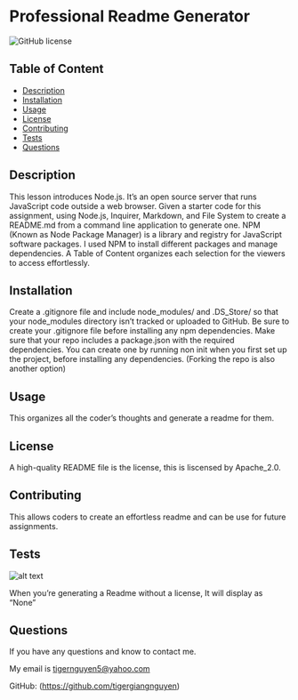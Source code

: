 # Professional Readme Generator
  ![GitHub license](https://img.shields.io/badge/License-Apache_2.0-blue.svg)

  ## Table of Content

  - [Description](#description)
  - [Installation](#installation)
  - [Usage](#usage)
  - [License](#license)
  - [Contributing](#contributing)
  - [Tests](#tests)
  - [Questions](#questions)

  ## Description

  This lesson introduces Node.js. It’s an open source server that runs JavaScript code outside a web browser. Given a starter code for this assignment, using Node.js, Inquirer, Markdown, and File System to create a README.md from a command line application to generate one. NPM (Known as Node Package Manager) is a library and registry for JavaScript software packages. I used NPM to install different packages and manage dependencies. A Table of Content organizes each selection for the viewers to access effortlessly. 

  ## Installation

  Create a .gitignore file and include node_modules/ and .DS_Store/ so that your node_modules directory isn’t tracked or uploaded to GitHub. Be sure to create your .gitignore file before installing any npm dependencies. Make sure that your repo includes a package.json with the required dependencies. You can create one by running non init when you first set up the project, before installing any dependencies. (Forking the repo is also another option)

  ## Usage

  This organizes all the coder’s thoughts and generate a readme for them.

  ## License

  A high-quality README file is the license, this is liscensed by Apache_2.0.

  ## Contributing

  This allows coders to create an effortless readme and can be use for future assignments.

  ## Tests

  ![alt text](Demo.gif)

  When you’re generating a Readme without a license, It will display as “None”

  ## Questions

  If you have any questions and know to contact me.
  
  My email is tigernguyen5@yahoo.com
  
  GitHub: (https://github.com/tigergiangnguyen)
  